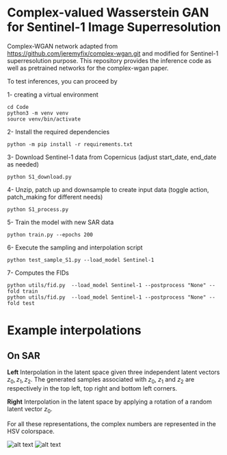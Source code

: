 # Complex-valued Wasserstein GAN for Sentinel-1 Image Superresolution
Complex-WGAN network adapted from https://github.com/jeremyfix/complex-wgan.git and modified for Sentinel-1 superresolution purpose. This repository provides the inference code as well as pretrained networks for the complex-wgan paper. 

To test inferences, you can proceed by 

1- creating a virtual environment

```
cd Code
python3 -m venv venv
source venv/bin/activate
```

2- Install the required dependencies

```
python -m pip install -r requirements.txt
```

3- Download Sentinel-1 data from Copernicus (adjust start_date, end_date as needed)

```
python S1_download.py
```

4- Unzip, patch up and downsample to create input data (toggle action, patch_making for different needs)

```
python S1_process.py
```

5- Train the model with new SAR data

```
python train.py --epochs 200
```

6- Execute the sampling and interpolation script

```
python test_sample_S1.py --load_model Sentinel-1 
```

7- Computes the FIDs

```
python utils/fid.py  --load_model Sentinel-1 --postprocess "None" --fold train
python utils/fid.py  --load_model Sentinel-1 --postprocess "None" --fold test
```

# Example interpolations

## On SAR

**Left** Interpolation in the latent space given three independent latent vectors $z_0, z_1, z_2$. The generated samples associated with $z_0$, $z_1$ and $z_2$ are respectively in the top left, top right and bottom left corners. 

**Right** Interpolation in the latent space by applying a rotation of a random latent vector $z_0$. 

For all these representations, the complex numbers are represented in the HSV colorspace.

![alt text](https://github.com/jeremyfix/complex-wgan/blob/main/images/Fig6_hsv_left_bis.png?raw=true)
![alt text](https://github.com/jeremyfix/complex-wgan/blob/main/images/Fig6_hsv_right.png?raw=true)
